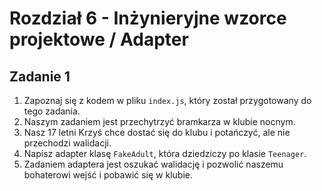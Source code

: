 # Rozdział 6 - Inżynieryjne wzorce projektowe / Adapter

## Zadanie 1

1. Zapoznaj się z kodem w pliku `index.js`, który został przygotowany do tego zadania.
2. Naszym zadaniem jest przechytrzyć bramkarza w klubie nocnym.
3. Nasz 17 letni Krzyś chce dostać się do klubu i potańczyć, ale nie przechodzi walidacji.
4. Napisz adapter klasę `FakeAdult`, która dziedziczy po klasie `Teenager`.
5. Zadaniem adaptera jest oszukać walidację i pozwolić naszemu bohaterowi wejść i pobawić się w klubie.

